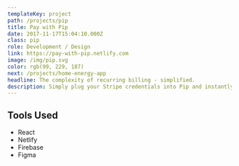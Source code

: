```yaml
---
templateKey: project
path: /projects/pip
title: Pay with Pip
date: 2017-11-17T15:04:10.000Z
class: pip
role: Development / Design
link: https://pay-with-pip.netlify.com
image: /img/pip.svg
color: rgb(99, 229, 187)
next: /projects/home-energy-app
headline: The complexity of recurring billing - simplified.
description: Simply plug your Stripe credentials into Pip and instantly gain access to features that will streamline your subscription management and recurring billing, increase productivity, and improve customer satisfaction. Why build and maintain multiple tools/integrations when Pip has done all the work for you?
---
```


<!-- ![pip](/img/pip.png) -->

## Tools Used

* React
* Netlify
* Firebase
* Figma
